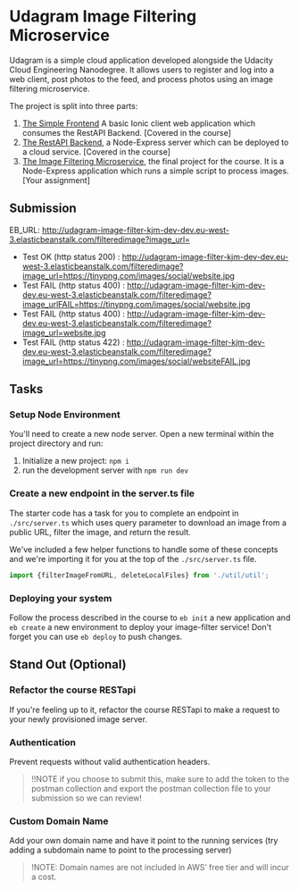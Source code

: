 # Udagram Image Filtering Microservice

Udagram is a simple cloud application developed alongside the Udacity Cloud Engineering Nanodegree. It allows users to register and log into a web client, post photos to the feed, and process photos using an image filtering microservice.

The project is split into three parts:

1. [The Simple Frontend](../course-02/exercises/udacity-c2-frontend)
A basic Ionic client web application which consumes the RestAPI Backend. [Covered in the course]
2. [The RestAPI Backend](../course-02/exercises/udacity-c2-restapi), a Node-Express server which can be deployed to a cloud service. [Covered in the course]
3. [The Image Filtering Microservice](.), the final project for the course. It is a Node-Express application which runs a simple script to process images. [Your assignment]

## Submission

EB_URL: <http://udagram-image-filter-kjm-dev-dev.eu-west-3.elasticbeanstalk.com/filteredimage?image_url=>

- Test OK (http status 200) : <http://udagram-image-filter-kjm-dev-dev.eu-west-3.elasticbeanstalk.com/filteredimage?image_url=https://tinypng.com/images/social/website.jpg>
- Test FAIL (http status 400) : <http://udagram-image-filter-kjm-dev-dev.eu-west-3.elasticbeanstalk.com/filteredimage?image_urlFAIL=https://tinypng.com/images/social/website.jpg>
- Test FAIL (http status 400) : <http://udagram-image-filter-kjm-dev-dev.eu-west-3.elasticbeanstalk.com/filteredimage?image_url=website.jpg>
- Test FAIL (http status 422) : <http://udagram-image-filter-kjm-dev-dev.eu-west-3.elasticbeanstalk.com/filteredimage?image_url=https://tinypng.com/images/social/websiteFAIL.jpg>

## Tasks

### Setup Node Environment

You'll need to create a new node server. Open a new terminal within the project directory and run:

1. Initialize a new project: `npm i`
2. run the development server with `npm run dev`

### Create a new endpoint in the server.ts file

The starter code has a task for you to complete an endpoint in `./src/server.ts` which uses query parameter to download an image from a public URL, filter the image, and return the result.

We've included a few helper functions to handle some of these concepts and we're importing it for you at the top of the `./src/server.ts`  file.

```typescript
import {filterImageFromURL, deleteLocalFiles} from './util/util';
```

### Deploying your system

Follow the process described in the course to `eb init` a new application and `eb create` a new environment to deploy your image-filter service! Don't forget you can use `eb deploy` to push changes.

## Stand Out (Optional)

### Refactor the course RESTapi

If you're feeling up to it, refactor the course RESTapi to make a request to your newly provisioned image server.

### Authentication

Prevent requests without valid authentication headers.
> !!NOTE if you choose to submit this, make sure to add the token to the postman collection and export the postman collection file to your submission so we can review!

### Custom Domain Name

Add your own domain name and have it point to the running services (try adding a subdomain name to point to the processing server)
> !NOTE: Domain names are not included in AWS’ free tier and will incur a cost.
